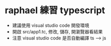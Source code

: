 # raphael 練習 typescript

* 建議使用 visual studio code 開發環境
* 開啟 src/app1.tc, 修改, 儲存, 開瀏覽器看結果
* 注意 visual studio code 是否自動編譯 ts --> js